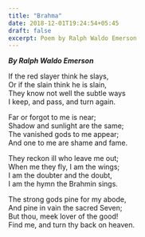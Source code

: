 ```yaml
---
title: "Brahma"
date: 2018-12-01T19:24:54+05:45
draft: false
excerpt: Poem by Ralph Waldo Emerson
---
```


**_By Ralph Waldo Emerson_**  

If the red slayer think he slays,   
Or if the slain think he is slain,   
They know not well the subtle ways   
I keep, and pass, and turn again.   
  
Far or forgot to me is near;   
Shadow and sunlight are the same;   
The vanished gods to me appear;   
And one to me are shame and fame.   
  
They reckon ill who leave me out;   
When me they fly, I am the wings;   
I am the doubter and the doubt,   
I am the hymn the Brahmin sings.   
  
The strong gods pine for my abode,   
And pine in vain the sacred Seven;   
But thou, meek lover of the good!   
Find me, and turn thy back on heaven. 